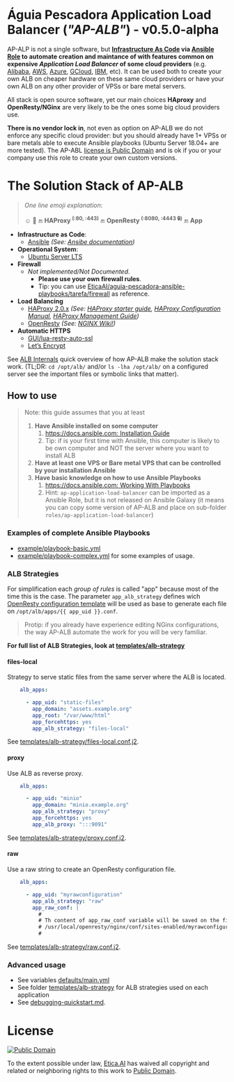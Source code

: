 # Águia Pescadora Application Load Balancer (_"AP-ALB"_) - v0.5.0-alpha
AP-ALP is not a single software, but **[Infrastructure As Code](https://en.wikipedia.org/wiki/Infrastructure_as_code)
via [Ansible Role](https://docs.ansible.com/) to automate creation and maintance of
with features common on expensive _Application Load Balancer_ of some cloud
providers** (e.g. [Alibaba](https://www.alibabacloud.com/product/server-load-balancer),
[AWS](https://aws.amazon.com/elasticloadbalancing/),
[Azure](https://azure.microsoft.com/en-us/services/load-balancer/),
[GCloud](https://cloud.google.com/load-balancing/),
[IBM](https://www.ibm.com/cloud/load-balancer), etc). It can be used both to
create your own ALB on cheaper hardware on these same cloud providers or
have your own ALB on any other provider of VPSs or bare metal servers.

All stack is open source software, yet our main choices **HAproxy** and
**OpenResty/NGinx** are very likely to be the ones some big cloud providers use.

**There is no vendor lock in**, not even as option on AP-ALB we do not enforce
any specific cloud provider: but you should already have 1+ VPSs or bare metals
able to execute Ansible playbooks (Ubuntu Server 18.04+ are more tested).
The AP-ABL [license is Public Domain](#License) and is ok if you or your company
use this role to create your own custom versions.

<!--

> TL;DR: you can use this and other works from Emerson Rocha or Etica.AI as
reference (from underline tools to full use of Infrastructure As Code). But
since we can't make promisses of full backward compatibility and we're testing
in very specific scenarios **we're not only OK that you can copy the Ansible Role
and make you custom version, but strongly recommended strategy**. The brand
"Águia Pescadora" / "AP" / "ap-" are not used on internal code, so this code
base is very useful to reuse parts betwen projects and even rebrand for
humanitarian or commercial projects from who help we on Etica.AI.

-->

<!--Emerson Rocha dedicated this work to Public Domain -->

# The Solution Stack of AP-ALB

> _One line emoji explanation_:
>
> ☺️ 🤖 :end: **HAProxy <sup>(:80, :443)</sup>** :end: **OpenResty <sup>(:8080, :4443 🔒)</sup>** :end: **App**

- **Infrastructure as Code**:
  - [Ansible](https://github.com/ansible/ansible) _(See: [Ansibe documentation](https://docs.ansible.com/))_
- **Operational System**:
  - [Ubuntu Server LTS](https://ubuntu.com/)
- **Firewall**
  - _Not implemented/Not Documented_.
    - **Please use your own firewall rules**.
    - Tip: you can use [EticaAI/aguia-pescadora-ansible-playbooks/tarefa/firewall](https://github.com/EticaAI/aguia-pescadora-ansible-playbooks/tree/master/tarefa/firewall) as reference.
- **Load Balancing**
  - [HAProxy 2.0.x](https://github.com/haproxy/haproxy)
    _(See: [HAProxy starter guide](https://cbonte.github.io/haproxy-dconv/2.0/intro.html),
    [HAProxy Configuration Manual](https://cbonte.github.io/haproxy-dconv/2.0/configuration.html),
    [HAProxy Management Guide](https://cbonte.github.io/haproxy-dconv/2.0/management.html))_
  - [OpenResty](https://openresty.org) _(See: [NGINX Wiki!](https://www.nginx.com/resources/wiki/))_
- **Automatic HTTPS**
  - [GUI/lua-resty-auto-ssl](https://github.com/GUI/lua-resty-auto-ssl)
  - [Let’s Encrypt](https://letsencrypt.org/docs/)

See [ALB Internals](alb-internals.md) quick overview of how AP-ALB make the
solution stack work. (TL;DR: `cd /opt/alb/` and/or `ls -lha /opt/alb/` on a
configured server see the important files or symbolic links that matter).

## How to use

> Note: this guide assumes that you at least
>
> 1. **Have Ansible installed on some computer**
>     1. [https://docs.ansible.com: Installation Guide](https://docs.ansible.com/ansible/latest/installation_guide/index.html)
>     2. Tip: if is your first time with Ansible, this computer is likely to be
>        own computer and NOT the server where you want to install ALB
> 2. **Have at least one VPS or Bare metal VPS that can be controlled by your
>    installation Ansible**
> 3. **Have basic knowledge on how to use Ansible Playbooks**
>     1. [https://docs.ansible.com: Working With Playbooks](https://docs.ansible.com/ansible/latest/user_guide/playbooks.html)
>     2. Hint: `ap-application-load-balancer` can be imported as a Ansible Role, but
>       it is not released on Ansible Galaxy (it means you can copy some version of
>       AP-ALB and place on sub-folder `roles/ap-application-load-balancer`)

### Examples of complete Ansible Playbooks
- [example/playbook-basic.yml](example/playbook-basic.yml)
- [example/playbook-complex.yml](example/playbook-complex.yml) for some examples
of usage.

### ALB Strategies
For simplification each _group of rules_ is called "app" because most of the
time this is the case. The parameter `app_alb_strategy` defines wich [OpenResty
configuration template](templates/alb-strategy) will be used as base to
generate each file on `/opt/alb/apps/{{ app_uid }}.conf`.

> Protip: if you already have experience editing NGinx configurations, the way
AP-ALB automate the work for you will be very familiar.

**For full list of ALB Strategies, look at [templates/alb-strategy](templates/alb-strategy)**

#### files-local
Strategy to serve static files from the same server where the ALB is located.

```yaml
    alb_apps:

      - app_uid: "static-files"
        app_domain: "assets.example.org"
        app_root: "/var/www/html"
        app_forcehttps: yes
        app_alb_strategy: "files-local"
```
See [templates/alb-strategy/files-local.conf.j2](templates/alb-strategy/files-local.conf.j2).

#### proxy
Use ALB as reverse proxy.

```yaml
    alb_apps:

      - app_uid: "minio"
        app_domain: "minio.example.org"
        app_alb_strategy: "proxy"
        app_forcehttps: yes
        app_alb_proxy: ":::9091"
```
See [templates/alb-strategy/proxy.conf.j2](templates/alb-strategy/proxy.conf.j2).

#### raw
Use a raw string to create an OpenResty configuration file.

```yaml
    alb_apps:

      - app_uid: "myrawconfiguration"
        app_alb_strategy: "raw"
        app_raw_conf: |
          #
          # Th content of app_raw_conf variable will be saved on the file
          # /usr/local/openresty/nginx/conf/sites-enabled/myrawconfiguration.conf
          #

```

See [templates/alb-strategy/raw.conf.j2](templates/alb-strategy/raw.conf.j2).

### Advanced usage

- See variables [defaults/main.yml](defaults/main.yml)
- See folder [templates/alb-strategy](templates/alb-strategy) for ALB strategies
  used on each application
- See [debugging-quickstart.md](debugging-quickstart.md).


# License
[![Public Domain](https://i.creativecommons.org/p/zero/1.0/88x31.png)](UNLICENSE)

To the extent possible under law, [Etica.AI](https://etica.ai/) has waived all
copyright and related or neighboring rights to this work to
[Public Domain](UNLICENSE).

